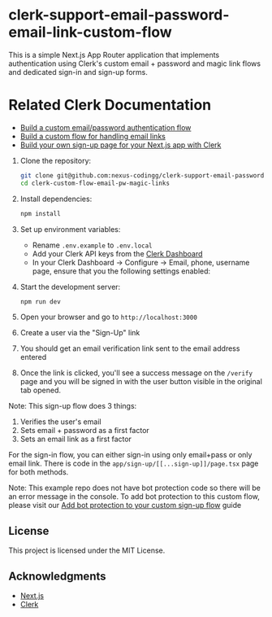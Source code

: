 # clerk-support-email-password-email-link-custom-flow

This is a simple Next.js App Router application that implements authentication using Clerk's custom email + password and magic link flows and dedicated sign-in and sign-up forms.

# Related Clerk Documentation 
- [Build a custom email/password authentication flow](https://clerk.com/docs/custom-flows/email-password)
- [Build a custom flow for handling email links](https://clerk.com/docs/custom-flows/email-links)
- [Build your own sign-up page for your Next.js app with Clerk](https://clerk.com/docs/references/nextjs/custom-sign-up-page)

1. Clone the repository:
   ```sh
   git clone git@github.com:nexus-codingg/clerk-support-email-password-email-link-custom-flow.git
   cd clerk-custom-flow-email-pw-magic-links
   ```

2. Install dependencies:
   ```sh
   npm install
   ```

3. Set up environment variables:
   - Rename `.env.example` to `.env.local`
   - Add your Clerk API keys from the [Clerk Dashboard](https://dashboard.clerk.com/)
   - In your Clerk Dashboard -> Configure -> Email, phone, username page, ensure that you the following settings enabled:

4. Start the development server:
   ```sh
   npm run dev
   ```

5. Open your browser and go to `http://localhost:3000`

6. Create a user via the "Sign-Up" link

7. You should get an email verification link sent to the email address entered

8. Once the link is clicked, you'll see a success message on the `/verify` page and you will be signed in with the user button visible in the original tab opened.

Note: This sign-up flow does 3 things:
1. Verifies the user's email
2. Sets email + password as a first factor
3. Sets an email link as a first factor

For the sign-in flow, you can either sign-in using only email+pass or only email link. There is code in the `app/sign-up/[[...sign-up]]/page.tsx` page for both methods.

Note: This example repo does not have bot protection code so there will be an error message in the console. To add bot protection to this custom flow, please visit our [Add bot protection to your custom sign-up flow](https://clerk.com/docs/custom-flows/bot-sign-up-protection) guide

## License
This project is licensed under the MIT License.

## Acknowledgments
- [Next.js](https://nextjs.org/)
- [Clerk](https://clerk.com/)


